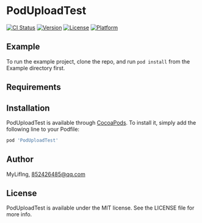 # PodUploadTest

[![CI Status](https://img.shields.io/travis/MyLifIng/PodUploadTest.svg?style=flat)](https://travis-ci.org/MyLifIng/PodUploadTest)
[![Version](https://img.shields.io/cocoapods/v/PodUploadTest.svg?style=flat)](https://cocoapods.org/pods/PodUploadTest)
[![License](https://img.shields.io/cocoapods/l/PodUploadTest.svg?style=flat)](https://cocoapods.org/pods/PodUploadTest)
[![Platform](https://img.shields.io/cocoapods/p/PodUploadTest.svg?style=flat)](https://cocoapods.org/pods/PodUploadTest)

## Example

To run the example project, clone the repo, and run `pod install` from the Example directory first.

## Requirements

## Installation

PodUploadTest is available through [CocoaPods](https://cocoapods.org). To install
it, simply add the following line to your Podfile:

```ruby
pod 'PodUploadTest'
```

## Author

MyLifIng, 852426485@qq.com

## License

PodUploadTest is available under the MIT license. See the LICENSE file for more info.
